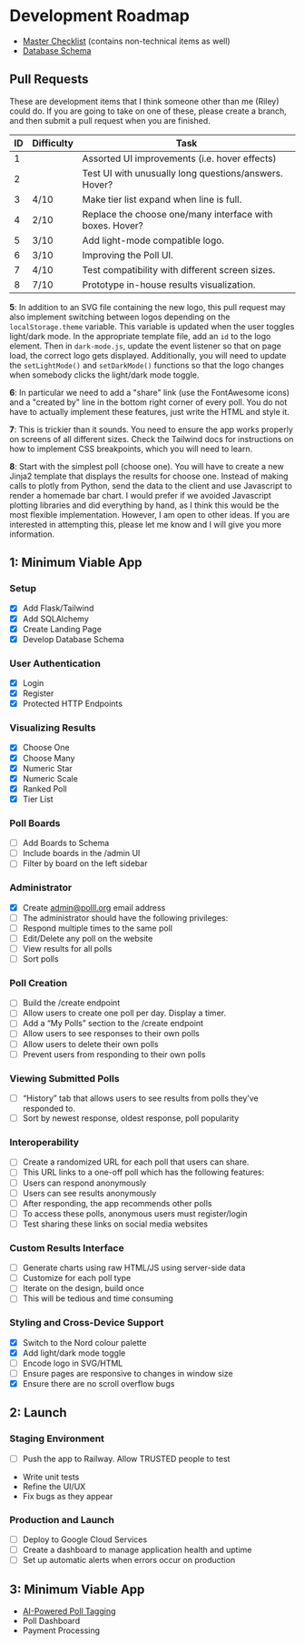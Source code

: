# Development Roadmap

- [Master Checklist](https://docs.google.com/spreadsheets/d/1_l05MRtndCjIhHvqixORiueiIIFqz9E6iD2b9xADoRE/edit?usp=sharing) (contains non-technical items as well)
- [Database Schema](https://drive.google.com/file/d/1miwHyiKxAsvqpu6lSzgJPm7c2lLgoC4g/view?usp=drive_link)

## Pull Requests

These are development items that I think someone other than me (Riley) could do. If you are going to take on one of these, please create a branch, and then submit a pull request when you are finished.

| ID  | Difficulty | Task                                                     |
| --- | ---------- | -------------------------------------------------------- |
| 1   |            | Assorted UI improvements (i.e. hover effects)            |
| 2   |            | Test UI with unusually long questions/answers. Hover?    |
| 3   | 4/10       | Make tier list expand when line is full.                 |
| 4   | 2/10       | Replace the choose one/many interface with boxes. Hover? |
| 5   | 3/10       | Add light-mode compatible logo.                          |
| 6   | 3/10       | Improving the Poll UI.                                   |
| 7   | 4/10       | Test compatibility with different screen sizes.          |
| 8   | 7/10       | Prototype in-house results visualization.                |

**5**: In addition to an SVG file containing the new logo, this pull request may also implement switching between logos depending on the `localStorage.theme` variable. This variable is updated when the user toggles light/dark mode. In the appropriate template file, add an `id` to the logo element. Then in `dark-mode.js`, update the event listener so that on page load, the correct logo gets displayed. Additionally, you will need to update the `setLightMode()` and `setDarkMode()` functions so that the logo changes when somebody clicks the light/dark mode toggle.

**6**: In particular we need to add a "share" link (use the FontAwesome icons) and a "created by" line in the bottom right corner of every poll. You do not have to actually implement these features, just write the HTML and style it.

**7**: This is trickier than it sounds. You need to ensure the app works properly on screens of all different sizes. Check the Tailwind docs for instructions on how to implement CSS breakpoints, which you will need to learn.

**8**: Start with the simplest poll (choose one). You will have to create a new Jinja2 template that displays the results for choose one. Instead of making calls to plotly from Python, send the data to the client and use Javascript to render a homemade bar chart. I would prefer if we avoided Javascript plotting libraries and did everything by hand, as I think this would be the most flexible implementation. However, I am open to other ideas. If you are interested in attempting this, please let me know and I will give you more information.

## 1: Minimum Viable App

### Setup

- [x] Add Flask/Tailwind
- [x] Add SQLAlchemy
- [x] Create Landing Page
- [x] Develop Database Schema

### User Authentication

- [x] Login
- [x] Register
- [x] Protected HTTP Endpoints

### Visualizing Results

- [x] Choose One
- [x] Choose Many
- [x] Numeric Star
- [x] Numeric Scale
- [x] Ranked Poll
- [x] Tier List

### Poll Boards

- [ ] Add Boards to Schema
- [ ] Include boards in the /admin UI
- [ ] Filter by board on the left sidebar

### Administrator

- [x] Create admin@polll.org email address
- [ ] The administrator should have the following privileges:
- [ ] Respond multiple times to the same poll
- [ ] Edit/Delete any poll on the website
- [ ] View results for all polls
- [ ] Sort polls

### Poll Creation

- [ ] Build the /create endpoint
- [ ] Allow users to create one poll per day. Display a timer.
- [ ] Add a “My Polls” section to the /create endpoint
- [ ] Allow users to see responses to their own polls
- [ ] Allow users to delete their own polls
- [ ] Prevent users from responding to their own polls

### Viewing Submitted Polls

- [ ] “History” tab that allows users to see results from polls they’ve responded to.
- [ ] Sort by newest response, oldest response, poll popularity

### Interoperability

- [ ] Create a randomized URL for each poll that users can share.
- [ ] This URL links to a one-off poll which has the following features:
- [ ] Users can respond anonymously
- [ ] Users can see results anonymously
- [ ] After responding, the app recommends other polls
- [ ] To access these polls, anonymous users must register/login
- [ ] Test sharing these links on social media websites

### Custom Results Interface

- [ ] Generate charts using raw HTML/JS using server-side data
- [ ] Customize for each poll type
- [ ] Iterate on the design, build once
- [ ] This will be tedious and time consuming

### Styling and Cross-Device Support

- [x] Switch to the Nord colour palette
- [x] Add light/dark mode toggle
- [ ] Encode logo in SVG/HTML
- [ ] Ensure pages are responsive to changes in window size
- [x] Ensure there are no scroll overflow bugs

## 2: Launch

### Staging Environment

- [ ] Push the app to Railway. Allow TRUSTED people to test
- Write unit tests
- Refine the UI/UX
- Fix bugs as they appear

### Production and Launch

- [ ] Deploy to Google Cloud Services
- [ ] Create a dashboard to manage application health and uptime
- [ ] Set up automatic alerts when errors occur on production

## 3: Minimum Viable App

- [AI-Powered Poll Tagging](https://docs.google.com/document/d/1knJN9BY2EJ27TZhUlEIYxNZZmU6g-eYaLxmL75ShN_U/edit?usp=drive_link)
- Poll Dashboard
- Payment Processing
